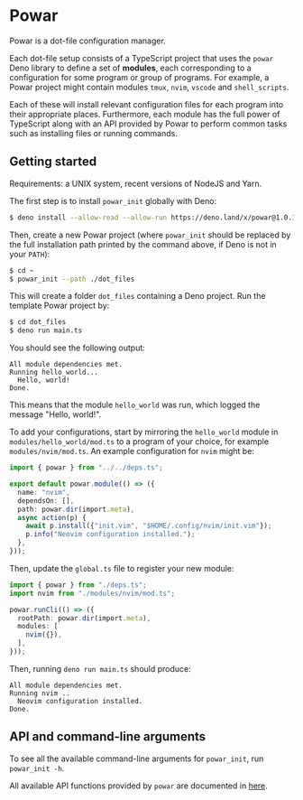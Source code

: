 # Powar

Powar is a dot-file configuration manager.

Each dot-file setup consists of a TypeScript project that uses the `powar` Deno
library to define a set of **modules**, each corresponding to a configuration
for some program or group of programs. For example, a Powar project might
contain modules `tmux`, `nvim`, `vscode` and `shell_scripts`.

Each of these will install relevant configuration files for each program into
their appropriate places. Furthermore, each module has the full power of
TypeScript along with an API provided by Powar to perform common tasks such as
installing files or running commands.

## Getting started

Requirements: a UNIX system, recent versions of NodeJS and Yarn.

The first step is to install `powar_init` globally with Deno:

```sh
$ deno install --allow-read --allow-run https://deno.land/x/powar@1.0.1/powar_init.ts
```

Then, create a new Powar project (where `powar_init` should be replaced by the
full installation path printed by the command above, if Deno is not in your
`PATH`):

```sh
$ cd ~
$ powar_init --path ./dot_files
```

This will create a folder `dot_files` containing a Deno project. Run the
template Powar project by:

```sh
$ cd dot_files
$ deno run main.ts
```

You should see the following output:

```
All module dependencies met.
Running hello_world...
  Hello, world!
Done.
```

This means that the module `hello_world` was run, which logged the message
"Hello, world!".

To add your configurations, start by mirroring the `hello_world` module in
`modules/hello_world/mod.ts` to a program of your choice, for example
`modules/nvim/mod.ts`. An example configuration for `nvim` might be:

```ts
import { powar } from "../../deps.ts";

export default powar.module(() => ({
  name: "nvim",
  dependsOn: [],
  path: powar.dir(import.meta),
  async action(p) {
    await p.install({"init.vim", "$HOME/.config/nvim/init.vim"});
    p.info("Neovim configuration installed.");
  },
}));
```

Then, update the `global.ts` file to register your new module:
```ts
import { powar } from "./deps.ts";
import nvim from "./modules/nvim/mod.ts";

powar.runCli(() => ({
  rootPath: powar.dir(import.meta),
  modules: [
    nvim({}),
  ],
}));
```

Then, running `deno run main.ts` should produce:
```
All module dependencies met.
Running nvim ..
  Neovim configuration installed.
Done.
```

## API and command-line arguments

To see all the available command-line arguments for `powar_init`, run
`powar_init -h`.

All available API functions provided by `powar` are documented in
[here](https://deno.land/x/powar@1.0.1/api.ts?s=CommonApi).
